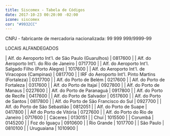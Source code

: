```yaml
---
title: Siscomex - Tabela de Códigos
date: 2017-10-23 00:20:00 -02:00
icone: siscomex
cor: "#9932CC"
---
```


CNPJ - fabricante de mercadoria nacionalizada: 99 999 999/9999-99

LOCAIS ALFANDEGADOS

| Alf. do Aeroporto Int'l. de São Paulo (Guarulhos) | 0817600 |
| Alf. do Aeroporto Int'l. do Rio de Janeiro | 0717700 |
| Alf. do Aeroporto Int'l. Salgado Filho (Porto Alegre) | 1017600 |
| Alf. do Aeroporto Int'l. de Viracopos (Campinas) | 0817700 |
| IRF do Aeroporto Int'l. Pinto Martins (Fortaleza) | 0317700 |
| Alf. do Porto de Belém | 0217600 |
| Alf. do Porto de Fortaleza | 0317600 |
| Alf. do Porto de Itajaí | 0927800 |
| Alf. do Porto de Manaus | 0227600 |
| Alf. do Porto de Paranaguá | 0917800 |
| Alf. do Porto de Recife | 0417600 |
| Alf. do Porto de Salvador | 0517600 |
| Alf. do Porto de Santos | 0817800 |
| Alf. do Porto de São Francisco do Sul | 0927700 |
| Alf. do Porto de São Sebastião | 0812051 |
| Alf. do Porto de Suape | 0417800 |
| Alf do Porto de Vitória | 0727600 |
| Alf. do Porto do Rio de Janeiro | 0717600 |
| Cáceres | 0130151 |
| Chuí | 1015500 |
| Corumbá | 0145200 |
| Foz do Iguaçu | 0910600 |
| Rio Grande | 1017700 |
| São Paulo | 0810100 |
| Uruguaiana | 1010900 |
